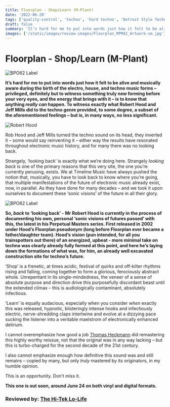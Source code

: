 ```yaml
---
title: Floorplan - Shop/Learn (M-Plant)
date: '2022-06-20'
tags: ['quality-control', 'techno', 'hard techno', 'Detroit Style Techno', 'Club Style']
draft: false
summary: 'It’s hard for me to put into words just how it felt to be alive and musically aware during the birth of the electro, house, and techno music forms – privileged, definitely but to witness something truly new forming before your very eyes'
images: ['/static/images/review-images/Floorplan_MPM42_Artwork-sm.jpg']
---
```


# Floorplan - Shop/Learn (M-Plant)

<div className="my-1 px-2 phone: w-full desktop: overflow-hidden xl:my-1 xl:px-2 xl:w-1/2">
  <Image
    alt="BPO62 Label"
    src="/static/images/review-images/Robert_Hood_3-sml.jpg"
    width={700}
    height={1125}
/>
</div>

**It’s hard for me to put into words just how it felt to be alive and musically aware during the birth of the electro, house, and techno music forms – privileged, definitely but to witness something truly new forming before your very eyes, and the energy that brings with it – is to know that anything _really can_ happen. To witness exactly what Robert Hood and Jeff Mills did to the techno genre provided, to some degree, a subset of the aforementioned feelings – but is, in many ways, no less significant.**

<div className="my-1 px-2 phone: w-full desktop: overflow-hidden xl:my-1 xl:px-2 xl:w-1/2">
  <Image
    alt="Robert Hood"
    src="/static/images/review-images/logo.jpg"
    width={700}
    height={200}
/>
</div>

Rob Hood and Jeff Mills turned the techno sound on its head, they inverted it – some would say reinventing it – either way the results have resonated throughout electronic music history, and for many there was no looking back.

Strangely, ‘looking back’ is exactly what we’re doing here. Strangely _looking back_ is one of the primary reasons that this very site, the one you’re currently perusing, exists. We at Timeline Music have always pushed the notion that, musically, you have to look back to know where you’re going, that multiple manifestations of the future of electronic music already exist, now, in parallel. As they have done for many decades – and we took it upon ourselves to document these ‘sonic visions’ of the future in all their glory.

<div className="my-1 px-2 phone: w-full desktop: overflow-hidden xl:my-1 xl:px-2 xl:w-1/2">
  <Image
    alt="BPO62 Label"
    src="/static/images/review-images/Floorplan_MPM42_Artwork-sm.jpg"
    width={700}
    height={700}
/>
</div>

**So, _back_ to ‘looking back’ - Mr Robert Hood is currently in the process of documenting his own, personal ‘sonic visions of futures passed’ with this, the latest in his Perpetual Masters series. First released in 2002 under Hood’s Floorplan pseudonym (long before Floorplan ever became a father/daughter team). Hood’s vision (pun intended, for all you trainspotters out there) of an energized, upbeat - more minimal take on techno was clearly already fully formed at this point, and here he’s laying down the formations of what was, for him, an already well excavated construction site for techno’s future.**

‘Shop’ is a frenetic, at times acidic, festival of quirks and off-kilter rhythms rising and falling, coming together to form a glorious, ferociously abstract whole. Unrepentant in its single-mindedness, the veneer of a sense of absolute purpose and direction drive this purposefully discordant beast until the extended climax – this is audiologically contaminant, absolutely infectious.

‘Learn’ is equally audacious, especially when you consider _when_ exactly this was released, hypnotic, blisteringly intense hooks and infectiously electric, nerve-shredding claps intertwine and evolve at a dizzying pace sucking the listener into a veritable maelstrom of electronically enhanced delirium.

I cannot overemphasize how good a job [Thomas Heckmann](https://www.discogs.com/artist/1287-Thomas-P-Heckmann) did remastering this highly worthy reissue, not that the original was in any way lacking – but this is turbo-charged for the second decade of the 21st century.

I also cannot emphasize enough how definitive this sound was and still remains – copied by many, but only _truly_ mastered by its originators, in my humble opinion.

This is an opportunity. Don’t miss it.

**This one is out soon, around June 24 on both vinyl and digital formats.**

### Reviewed by: [The Hi-Tek Lo-Life](https://www.facebook.com/HighestTek)
